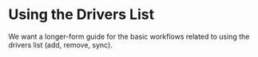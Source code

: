 # Using the Drivers List

We want a longer-form guide for the basic workflows related to using the drivers list (add, remove, sync).
